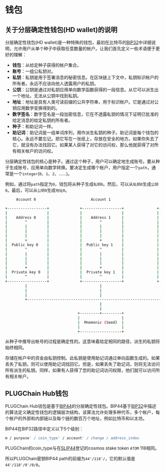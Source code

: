 # 钱包

## 关于分层确定性钱包(HD wallet)的说明

分层确定性钱包(HD wallet)是一种特殊的钱包，最初在比特币的[BIP32](https://github.com/bitcoin/bips/blob/master/bip-0032.mediawiki)中详细说明，允许用户从单个种子中获取任意数量的帐户。让我们首先定义一些术语便于更好的理解：

- **钱包**：从给定种子获得的帐户集合。
- **账号**：一组公私钥对。
- **私钥**：私钥是用于签署消息的秘密信息。在区块链上下文中，私钥标识帐户的所有者。永远不应该向他人透露用户的私钥。
- **公钥**：公钥是通过对私钥应用单向数学函数获得的一段信息。从它可以派生出一个地址。无法从公钥中找到私钥。
- **地址**：地址是具有人类可读前缀的公共字符串，用于标识帐户。它是通过对公钥应用数学变换得到的。
- **数字签名**：数字签名是一段加密信息，它在不透露私钥的情况下证明已批准的给定消息的给定私钥的所有者。
- **种子**：和助记词一样。
- **助记词**：助记词是一组单词序列，用作派生私钥的种子。助记词是每个钱包的核心。永远不要忘记。把它写在一张纸上，存放在安全的地方。如果你失去了它，就没有办法找回它。如果某人获得了对它的访问权，那么他就获得了对所有相关帐户的访问权。

分层确定性钱包的核心是种子。通过这个种子，用户可以确定地生成账号。要从种子生成账号，应用单向数学转换。要决定生成哪个帐户，用户指定一个`path`，通常是一个`integer`(`0`、`1`、`2`、……)。

例如，通过将`path`指定为`0`，钱包将从种子生成`私钥0`。然后，可以从`私钥0`生成`公钥0`。最后，可以从`公钥0`生成`地址0`。

```bash
     Account 0                         Account 1                         Account 2

+------------------+              +------------------+               +------------------+
|                  |              |                  |               |                  |
|    Address 0     |              |    Address 1     |               |    Address 2     |
|        ^         |              |        ^         |               |        ^         |
|        |         |              |        |         |               |        |         |
|        |         |              |        |         |               |        |         |
|        |         |              |        |         |               |        |         |
|        +         |              |        +         |               |        +         |
|  Public key 0    |              |  Public key 1    |               |  Public key 2    |
|        ^         |              |        ^         |               |        ^         |
|        |         |              |        |         |               |        |         |
|        |         |              |        |         |               |        |         |
|        |         |              |        |         |               |        |         |
|        +         |              |        +         |               |        +         |
|  Private key 0   |              |  Private key 1   |               |  Private key 2   |
|        ^         |              |        ^         |               |        ^         |
+------------------+              +------------------+               +------------------+
         |                                 |                                  |
         |                                 |                                  |
         |                                 |                                  |
         +--------------------------------------------------------------------+
                                           |
                                           |
                                 +---------+---------+
                                 |                   |
                                 |  Mnemonic (Seed)  |
                                 |                   |
                                 +-------------------+
```

从种子中推导出帐号的过程是确定性的。这意味着给定相同的路径，派生的私钥将始终相同。

存储在帐户中的资金由私钥控制。此私钥是使用助记词通过单向函数生成的。如果丢失了私钥，则可以使用助记词找回它。但是，如果丢失了助记词，则将无法访问所有派生的私钥。同样，如果有人获得了您的助记词访问权限，他们就可以访问所有相关帐户。

## PLUGChain Hub钱包

PLUGChain Hub钱包是基于[BIP44](https://github.com/bitcoin/bips/blob/master/bip-0044.mediawiki)的分层确定性钱包。BIP44基于[BIP32](https://github.com/bitcoin/bips/blob/master/bip-0032.mediawiki)中描述的算法定义确定性钱包的逻辑层次结构，该算法允许处理多种代币，多个帐户，每个帐户的外部和内部链以及每个链的数百万个地址，例如比特币和以太坊。

BIP44在BIP32路径中定义以下5个级别：

```bash
m / purpose' / coin_type' / account' / change / address_index
```

PLUGChain的coin_type与在[SLIP44](https://github.com/satoshilabs/slips/blob/master/slip-0044.md)登记的cosmos stake token `ATOM` 118相同。

所以PLUGChain密钥BIP44 path的前缀为`44'/118'/`，它的默认值是`44'/118'/0'/0/0`。
